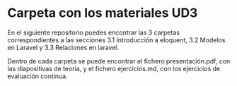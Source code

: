 # Carpeta con los materiales UD3

En el siguiente repositorio puedes encontrar las 3 carpetas correspondientes a las secciones 3.1 Introducción a eloquent, 3.2 Modelos en Laravel y 3.3 Relaciones en laravel.

Dentro de cada carpeta se puede encontrar el fichero presentación.pdf, con las diapositivas de teoría, y el fichero ejercicios.md, con los ejercicios de evaluación continua.



